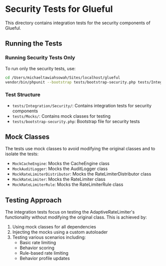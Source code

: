 # Security Tests for Glueful

This directory contains integration tests for the security components of Glueful.

## Running the Tests

### Running Security Tests Only

To run only the security tests, use:

```bash
cd /Users/michaeltawiahsowah/Sites/localhost/glueful
vendor/bin/phpunit --bootstrap tests/bootstrap-security.php tests/Integration/Security
```

### Test Structure

- `tests/Integration/Security/`: Contains integration tests for security components
- `tests/Mocks/`: Contains mock classes for testing
- `tests/bootstrap-security.php`: Bootstrap file for security tests

## Mock Classes

The tests use mock classes to avoid modifying the original classes and to isolate the tests:

- `MockCacheEngine`: Mocks the CacheEngine class
- `MockAuditLogger`: Mocks the AuditLogger class
- `MockRateLimiterDistributor`: Mocks the RateLimiterDistributor class
- `MockRateLimiter`: Mocks the RateLimiter class
- `MockRateLimiterRule`: Mocks the RateLimiterRule class

## Testing Approach

The integration tests focus on testing the AdaptiveRateLimiter's functionality without modifying the original class. This is achieved by:

1. Using mock classes for all dependencies
2. Injecting the mocks using a custom autoloader
3. Testing various scenarios including:
   - Basic rate limiting
   - Behavior scoring
   - Rule-based rate limiting
   - Behavior profile updates